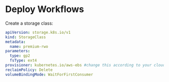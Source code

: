 # Deploy Workflows

Create a storage class:

```yaml
apiVersion: storage.k8s.io/v1
kind: StorageClass
metadata:
  name: premium-rwo
parameters:
  type: gp2
  fsType: ext4
provisioner: kubernetes.io/aws-ebs #change this according to your cloud provider
reclaimPolicy: Delete
volumeBindingMode: WaitForFirstConsumer
```